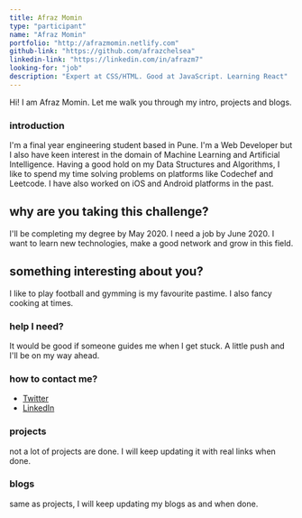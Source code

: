 ```yaml
---
title: Afraz Momin
type: "participant"
name: "Afraz Momin"
portfolio: "http://afrazmomin.netlify.com"
github-link: "https://github.com/afrazchelsea"
linkedin-link: "https://linkedin.com/in/afrazm7"
looking-for: "job"
description: "Expert at CSS/HTML. Good at JavaScript. Learning React"
---
```


Hi! I am Afraz Momin. Let me walk you through my intro, projects and blogs.

### introduction

I'm a final year engineering student based in Pune. I'm a Web Developer but I also have keen interest in the domain of Machine Learning and Artificial Intelligence. Having a good hold on my Data Structures and Algorithms, I like to spend my time solving problems on platforms like Codechef and Leetcode. I have also worked on iOS and Android platforms in the past.

## why are you taking this challenge?

I'll be completing my degree by May 2020.
I need a job by June 2020.
I want to learn new technologies, make a good network and grow in this field.

## something interesting about you?

I like to play football and gymming is my favourite pastime. I also fancy cooking at times.

### help I need?

It would be good if someone guides me when I get stuck. A little push and I'll be on my way ahead.

### how to contact me?

- [Twitter](https://twitter.com/afraz_momin)
- [LinkedIn](https://www.linkedin.com/in/afrazm7/)

### projects

not a lot of projects are done. I will keep updating it with real links when done.

### blogs

same as projects, I will keep updating my blogs as and when done.
